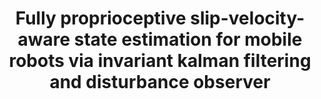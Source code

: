 ---
title: "Fully proprioceptive slip-velocity-aware state estimation for mobile robots via invariant kalman filtering and disturbance observer"
authors: "Xihang Yu, Sangli Teng, Theodor Chakhachiro, Wenzhe Tong, Tingjun Li, Tzu-Yuan Lin, Sarah Koehler, Manuel Ahumada, Jeffrey M. Walls, and Maani Ghaffari"
venue: "IEEE/RSJ International Conference on Intelligent Robots and Systems (IROS)"
year: "2023"
status: "conference"
arxiv: "https://arxiv.org/abs/2209.15140"
official_link: 
doi: ""
volume: "N/A"
number: "N/A"
pages: ""
publisher: ""
month: ""
address: ""
type: "conference"
school: "N/A"
awards: ""
notes: ""
include_on_website: true
image: "/assets/images/slip_detection.PNG"
links_to_code: "https://github.com/UMich-CURLY/slip_detection_DOB"
links_to_video: "https://www.youtube.com/watch?v=xd0pf1dfkAs&ab_channel=UMich-CURLY"
links_to_website: ""
collection: publications
permalink: /publication/2023-yu-fully
---